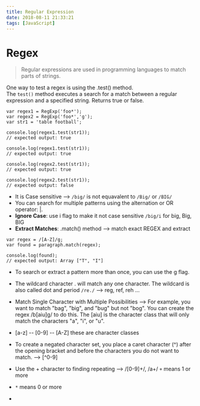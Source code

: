 ```yaml
---
title: Regular Expression
date: 2018-08-11 21:33:21
tags: [JavaScript]
---
```


# Regex

> Regular expressions are used in programming languages to match parts of strings. 

One way to test a regex is using the .test() method.     
The `test()` method executes a search for a match between a regular expression and a specified string. Returns true or false.
```
var regex1 = RegExp('foo*');
var regex2 = RegExp('foo*','g');
var str1 = 'table football';

console.log(regex1.test(str1));
// expected output: true

console.log(regex1.test(str1));
// expected output: true

console.log(regex2.test(str1));
// expected output: true

console.log(regex2.test(str1));
// expected output: false

```

- It is Case sensitive --> `/big/` is not equavalent to `/Big/` or `/BIG/`
- You can search for multiple patterns using the alternation or OR operator: |.
- **Ignore Case**:  use i flag to make it not case sensitive `/big/i` for big, Big, BIG
- **Extract Matches**: .match() method --> match exact REGEX and extract      
``` var paragraph = 'The quick brown fox jumped over the lazy dog. It barked.';
var regex = /[A-Z]/g;
var found = paragraph.match(regex);

console.log(found);
// expected output: Array ["T", "I"]
```
- To search or extract a pattern more than once, you can use the g flag.
- The wildcard character . will match any one character. The wildcard is also called dot and period `/re./` --> reg, ref, reh ...
-  Match Single Character with Multiple Possibilities --> For example, you want to match "bag", "big", and "bug" but not "bog". You can create the regex /b[aiu]g/ to do this. The [aiu] is the character class that will only match the characters "a", "i", or "u".
- [a-z] -- [0-9] -- [A-Z] these are character classes
- To create a negated character set, you place a caret character (^) after the opening bracket and before the characters you do not want to match. --> [^0-9]
- Use the + character to finding repeating --> /[0-9]+/, /a+/ `+` means 1 or more
- `*` means 0 or more

- 
